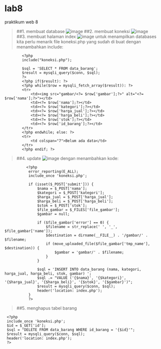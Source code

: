 # lab8
praktikum web 8

>##1. membuat database
![image](https://github.com/user-attachments/assets/4c68b20a-2ff1-4cc4-8077-14fd5f0e35b8)
>##2. membuat koneksi
![image](https://github.com/user-attachments/assets/7784e4f3-ebec-4f24-9bf0-b94ef43eb029)
>##3. membuat halaman index
![image](https://github.com/user-attachments/assets/4fe6aab0-b8c0-4e43-afcd-3e639d97e48a)
>untuk menampilkan databases kita perlu menarik file koneksi.php yang sudah di buat dengan menambahkan include:
><!-- untuk mengambil koneksi -->
            <?php
            include("koneksi.php");

            $sql = 'SELECT * FROM data_barang';
            $result = mysqli_query($conn, $sql);
            ?>
            <?php if($result): ?>
            <?php while($row = mysqli_fetch_array($result)): ?>
            <tr>
                <td><img src="gambar/<?= $row['gambar'];?>" alt="<?= $row['nama'];?>"></td>
                <td><?= $row['nama'];?></td>
                <td><?= $row['kategori'];?></td>
                <td><?= $row['harga_jual'];?></td>
                <td><?= $row['harga_beli'];?></td>
                <td><?= $row['stok'];?></td>
                <td><?= $row['id_barang'];?></td>
            </tr>
            <?php endwhile; else: ?>
            <tr>
                <td colspan="7">Belum ada data</td>
            </tr>
            <?php endif; ?>
>##4. update
![image](https://github.com/user-attachments/assets/74f05f68-7c20-4124-abb8-7f32ebeee183)
>dengan menambahkan kode:

              <?php
               error_reporting(E_ALL);
               include_once 'koneksi.php';
               
               if (isset($_POST['submit'])) {
                   $nama = $_POST['nama'];
                   $kategori = $_POST['kategori'];
                   $harga_jual = $_POST['harga_jual'];
                   $harga_beli = $_POST['harga_beli'];
                   $stok = $_POST['stok'];
                   $file_gambar = $_FILES['file_gambar'];
                   $gambar = null;
               
                   if ($file_gambar['error'] == 0) {
                       $filename = str_replace(' ', '_', $file_gambar['name']);
                       $destination = dirname(__FILE__) . '/gambar/' . $filename;
                       if (move_uploaded_file($file_gambar['tmp_name'], $destination)) {
                           $gambar = 'gambar/' . $filename;
                       }
                   }
               
                   $sql = 'INSERT INTO data_barang (nama, kategori, harga_jual, harga_beli, stok, gambar) ';
                   $sql .= "VALUE ('{$nama}', '{$kategori}', '{$harga_jual}', '{$harga_beli}', '{$stok}', '{$gambar}')";
                   $result = mysqli_query($conn, $sql);
                   header('location: index.php');
               }
               ?>
>##5. menghapus tabel barang
    
     <?php
     include_once 'koneksi.php';
     $id = $_GET['id'];
     $sql = "DELETE FROM data_barang WHERE id_barang = '{$id}'";
     $result = mysqli_query($conn, $sql);
     header('location: index.php');
     ?>
